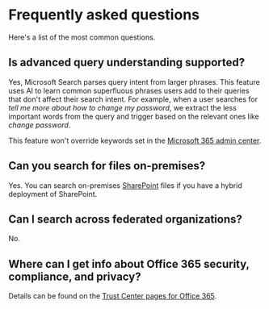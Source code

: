 # Frequently asked questions

Here's a list of the most common questions.

## Is advanced query understanding supported?

Yes, Microsoft Search parses query intent from larger phrases. This feature uses AI to learn common superfluous phrases users add to their queries that don't affect their search intent. For example, when a user searches for *tell me more about how to change my password*, we extract the less important words from the query and trigger based on the relevant ones like *change password*.
  
This feature won't override keywords set in the [Microsoft 365 admin center](https://admin.microsoft.com).
  
## Can you search for files on-premises?

Yes. You can search on-premises [SharePoint](http://sharepoint.com/) files if you have a hybrid deployment of SharePoint.

## Can I search across federated organizations?

No.

## Where can I get info about Office 365 security, compliance, and privacy?

Details can be found on the [Trust Center pages for Office 365](https://www.microsoft.com/TrustCenter/CloudServices/office365/default.aspx).
